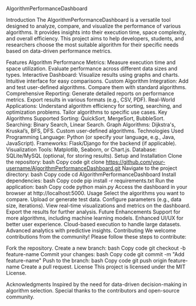 AlgorithmPerformanceDashboard

Introduction
The AlgorithmPerformanceDashboard is a versatile tool designed to analyze, compare, and visualize the performance of various algorithms. It provides insights into their execution time, space complexity, and overall efficiency. This project aims to help developers, students, and researchers choose the most suitable algorithm for their specific needs based on data-driven performance metrics.

Features
Algorithm Performance Metrics:
Measure execution time and space utilization.
Evaluate performance across different data sizes and types.
Interactive Dashboard:
Visualize results using graphs and charts.
Intuitive interface for easy comparisons.
Custom Algorithm Integration:
Add and test user-defined algorithms.
Compare them with standard algorithms.
Comprehensive Reporting:
Generate detailed reports on performance metrics.
Export results in various formats (e.g., CSV, PDF).
Real-World Applications:
Understand algorithm efficiency for sorting, searching, and optimization problems.
Tailor algorithms to specific use cases.
Key Algorithms Supported
Sorting: QuickSort, MergeSort, BubbleSort.
Searching: Binary Search, Linear Search.
Graph Algorithms: Dijkstra's, Kruskal’s, BFS, DFS.
Custom user-defined algorithms.
Technologies Used
Programming Language: Python (or specify your language, e.g., Java, JavaScript).
Frameworks: Flask/Django for the backend (if applicable).
Visualization Tools: Matplotlib, Seaborn, or Chart.js.
Database: SQLite/MySQL (optional, for storing results).
Setup and Installation
Clone the repository:
bash
Copy code
git clone https://github.com/your-username/AlgorithmPerformanceDashboard.git
Navigate to the project directory:
bash
Copy code
cd AlgorithmPerformanceDashboard
Install dependencies:
bash
Copy code
pip install -r requirements.txt
Run the application:
bash
Copy code
python main.py
Access the dashboard in your browser at http://localhost:5000.
Usage
Select the algorithms you want to compare.
Upload or generate test data.
Configure parameters (e.g., data size, iterations).
View real-time visualizations and metrics on the dashboard.
Export the results for further analysis.
Future Enhancements
Support for more algorithms, including machine learning models.
Enhanced UI/UX for better user experience.
Cloud-based execution to handle large datasets.
Advanced analytics with predictive insights.
Contributing
We welcome contributions from the community! Please follow these steps to contribute:

Fork the repository.
Create a new branch:
bash
Copy code
git checkout -b feature-name
Commit your changes:
bash
Copy code
git commit -m "Add feature-name"
Push to the branch:
bash
Copy code
git push origin feature-name
Create a pull request.
License
This project is licensed under the MIT License.

Acknowledgments
Inspired by the need for data-driven decision-making in algorithm selection.
Special thanks to the contributors and open-source community.
